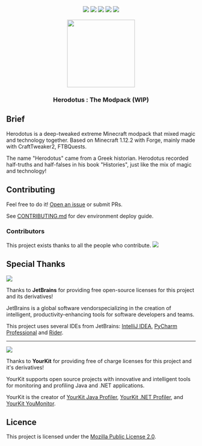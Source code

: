 <div align="center">
    <a herf="https://github.com/ProjectHDS/Herodotus/issues"> <img src="https://img.shields.io/github/issues/ProjectHDS/Herodotus?color=orange&logo=github&style=flat-square"></a>
    <a herf="https://github.com/ProjectHDS/Herodotus/network/members"> <img src="https://img.shields.io/github/forks/ProjectHDS/Herodotus?color=red&logo=github&style=flat-square"></a>
    <a herf="https://github.com/ProjectHDS/Herodotus/stargazers"> <img src="https://img.shields.io/github/stars/ProjectHDS/Herodotus?logo=github&style=flat-square"></a>
    <a herf="https://github.com/ProjectHDS/Herodotus/blob/master/LICENSE"> <img src="https://img.shields.io/github/license/ProjectHDS/Herodotus?color=green&logo=github&style=flat-square"></a>
    <a herf="https://github.com/ProjectHDS/Herodotus/actions/workflows/TestRunner.yml"> <img src="https://img.shields.io/github/workflow/status/dtolnay/inventory/CI/master?logo=github&style=flat-square""></a>
</div><br>

<div align="center">
    <img src="https://raw.githubusercontent.com/ProjectHDS/Herodotus/master/icon.png" width="180px">
    <h3 align="center">Herodotus : The Modpack (WIP)</h3>
</div>

## Brief

Herodotus is a deep-tweaked extreme Minecraft modpack that mixed magic and technology together. 
Based on Minecraft 1.12.2 with Forge, mainly made with CraftTweaker2, FTBQuests.

The name "Herodotus" came from a Greek historian. 
Herodotus recorded half-truths and half-falses in his book "Histories", just like the mix of magic and technology!


## Contributing

Feel free to do it!
[Open an issue](https://github.com/ProjectHDS/Herodotus/issues/new) or submit PRs.

See [CONTRIBUTING.md](https://github.com/ProjectHDS/Herodotus/blob/master/CONTRIBUTING.md) for dev environment deploy guide.


### Contributors

This project exists thanks to all the people who contribute.
<a href="https://github.com/ProjectHDS/Herodotus/graphs/contributors"><img src="https://contrib.rocks/image?repo=ProjectHDS/Herodotus" /></a>


## Special Thanks

![](https://resources.jetbrains.com/storage/products/company/brand/logos/jb_beam.svg)

Thanks to **JetBrains** for providing free open-source licenses for this project and its derivatives!

JetBrains is a global software vendorspecializing in the creation of intelligent,
productivity-enhancing tools for software developers and teams.

This project uses several IDEs from JetBrains:
[IntelliJ IDEA](https://www.jetbrains.com/idea/), 
[PyCharm Professional](https://www.jetbrains.com/pycharm/)
and [Rider](https://www.jetbrains.com/rider).

------

![](https://www.yourkit.com/images/yklogo.png)

Thanks to **YourKit** for providing free of charge licenses for this project and it's derivatives!

YourKit supports open source projects with innovative and intelligent tools
for monitoring and profiling Java and .NET applications.

YourKit is the creator of <a href="https://www.yourkit.com/java/profiler/">YourKit Java Profiler</a>,
<a href="https://www.yourkit.com/.net/profiler/">YourKit .NET Profiler</a>,
and <a href="https://www.yourkit.com/youmonitor/">YourKit YouMonitor</a>.


## Licence

This project is licensed under
the [Mozilla Public License 2.0](https://github.com/ProjectHDS/Herodotus/blob/develop/LICENSE).
